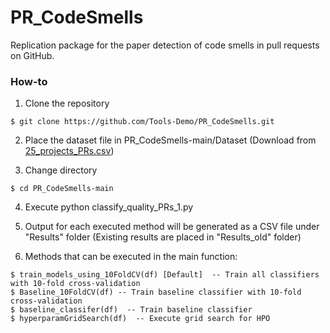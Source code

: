 # PR_CodeSmells
Replication package for the paper detection of code smells in pull requests on GitHub.

### How-to
1. Clone the repository
```
$ git clone https://github.com/Tools-Demo/PR_CodeSmells.git
```
2. Place the dataset file in PR_CodeSmells-main/Dataset (Download from [25_projects_PRs.csv](https://github.com/Tools-Demo/PR_CodeSmells/releases/download/v1.0/25_projects_PRs.csv))

3. Change directory
```
$ cd PR_CodeSmells-main
```

4. Execute python classify_quality_PRs_1.py

5. Output for each executed method will be generated as a CSV file under "Results" folder (Existing results are placed in "Results_old" folder)

6. Methods that can be executed in the main function:
```
$ train_models_using_10FoldCV(df) [Default]  -- Train all classifiers with 10-fold cross-validation
$ Baseline_10FoldCV(df) -- Train baseline classifier with 10-fold cross-validation
$ baseline_classifer(df)  -- Train baseline classifier
$ hyperparamGridSearch(df)  -- Execute grid search for HPO

```


